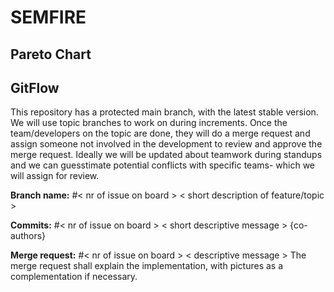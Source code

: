 # SEMFIRE

## Pareto Chart ##

## GitFlow ## 
This repository has a protected main branch, with the latest stable version. We will use topic branches to work on during increments. Once the team/developers on the topic are done, they will do a merge request and assign someone not involved in the development to review and approve the merge request. Ideally we will be updated about teamwork during standups and we can guesstimate potential conflicts with specific teams- which we will assign for review.  

**Branch name:** #< nr of issue on board > < short description of feature/topic >  
  
**Commits:** #< nr of issue on board > < short descriptive message > {co-authors} 
  
**Merge request:** #< nr of issue on board > < descriptive message > The merge request shall explain the implementation, with pictures as a complementation if necessary.
